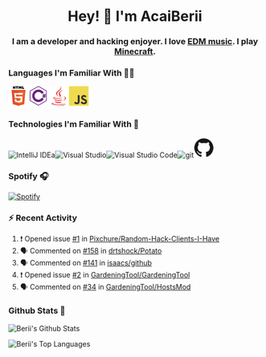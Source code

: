 <!-- Title -->
<h1 align="center">Hey! 👋 I'm AcaiBerii</h1>
<h3 align="center">I am a developer and hacking enjoyer. I love <a href="https://open.spotify.com/genre/edm_dance-page">EDM music</a>. I play <a href="https://www.minecraft.net/">Minecraft</a>.</h3>

### Languages I'm Familiar With 👨‍💻
<img src="https://raw.githubusercontent.com/devicons/devicon/master/icons/html5/html5-original-wordmark.svg" alt="html5" width="40" height="40"/><img src="https://raw.githubusercontent.com/devicons/devicon/master/icons/csharp/csharp-line.svg" alt="cs" width="40" height="40"/><img src="https://raw.githubusercontent.com/devicons/devicon/master/icons/java/java-plain.svg" alt="cs" width="40" height="40"/><img src="https://raw.githubusercontent.com/devicons/devicon/master/icons/javascript/javascript-original.svg" alt="javascript" width="40" height="40"/>

### Technologies I'm Familiar With 🔧
<img src="https://upload.wikimedia.org/wikipedia/commons/thumb/9/9c/IntelliJ_IDEA_Icon.svg/1200px-IntelliJ_IDEA_Icon.svg.png" alt="IntelliJ IDEa" width="40" height="40"/><img src="https://seeklogo.com/images/V/visual-studio-logo-14F95CF819-seeklogo.com.png" alt="Visual Studio" width="40" height="40"/><img src="https://upload.wikimedia.org/wikipedia/commons/thumb/9/9a/Visual_Studio_Code_1.35_icon.svg/1024px-Visual_Studio_Code_1.35_icon.svg.png" alt="Visual Studio Code" width="40" height="40"/><img src="https://www.vectorlogo.zone/logos/git-scm/git-scm-icon.svg" alt="git" width="40" height="40"/><img src="https://raw.githubusercontent.com/devicons/devicon/master/icons/github/github-original.svg" alt="github" width="40" height="40"/>

### Spotify 🎧
[![Spotify](https://novatorem-b1zrxxjw6.vercel.app/api/spotify)]()

### :zap: Recent Activity
<!--START_SECTION:activity-->
1. ❗️ Opened issue [#1](https://github.com/Pixchure/Random-Hack-Clients-I-Have/issues/1) in [Pixchure/Random-Hack-Clients-I-Have](https://github.com/Pixchure/Random-Hack-Clients-I-Have)
2. 🗣 Commented on [#158](https://github.com/drtshock/Potato/issues/158) in [drtshock/Potato](https://github.com/drtshock/Potato)
3. 🗣 Commented on [#141](https://github.com/isaacs/github/issues/141) in [isaacs/github](https://github.com/isaacs/github)
4. ❗️ Opened issue [#2](https://github.com/GardeningTool/GardeningTool/issues/2) in [GardeningTool/GardeningTool](https://github.com/GardeningTool/GardeningTool)
5. 🗣 Commented on [#34](https://github.com/GardeningTool/HostsMod/issues/34) in [GardeningTool/HostsMod](https://github.com/GardeningTool/HostsMod)
<!--END_SECTION:activity-->

### Github Stats 📄
![Berii's Github Stats](https://github-readme-stats.vercel.app/api?username=AcaiBerii&theme=vue&count_private=true&show_icons=true)

![Berii's Top Languages](https://github-readme-stats.vercel.app/api/top-langs/?username=AcaiBerii&layout=compact&theme=vue)
